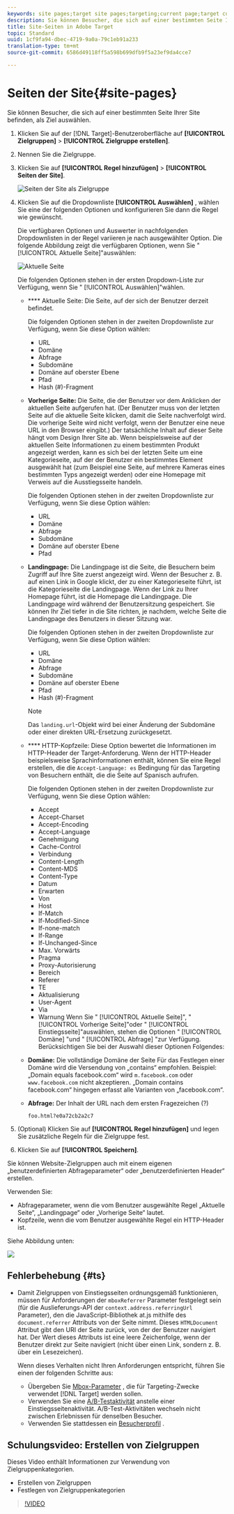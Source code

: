 ```yaml
---
keywords: site pages;target site pages;targeting;current page;target current page;previous page;target previous page;landing page;target landing page;http header
description: Sie können Besucher, die sich auf einer bestimmten Seite Ihrer Site befinden, als Ziel auswählen.
title: Site-Seiten in Adobe Target
topic: Standard
uuid: 1cf9fa94-dbec-4719-9a0a-79c1eb91a233
translation-type: tm+mt
source-git-commit: 6586d49118ff5a598b699dfb9f5a23ef9da4cce7

---
```



# Seiten der Site{#site-pages}

Sie können Besucher, die sich auf einer bestimmten Seite Ihrer Site befinden, als Ziel auswählen.

1. Klicken Sie auf der [!DNL Target]-Benutzeroberfläche auf **[!UICONTROL Zielgruppen]** &gt; **[!UICONTROL Zielgruppe erstellen]**.
1. Nennen Sie die Zielgruppe.
1. Klicken Sie auf **[!UICONTROL Regel hinzufügen]** &gt; **[!UICONTROL Seiten der Site]**.

   ![Seiten der Site als Zielgruppe](assets/target_site_pages.png)

1. Klicken Sie auf die Dropdownliste **[!UICONTROL Auswählen]** , wählen Sie eine der folgenden Optionen und konfigurieren Sie dann die Regel wie gewünscht.

   Die verfügbaren Optionen und Auswerter in nachfolgenden Dropdownlisten in der Regel variieren je nach ausgewählter Option. Die folgende Abbildung zeigt die verfügbaren Optionen, wenn Sie " [!UICONTROL Aktuelle Seite]"auswählen:

   ![Aktuelle Seite](/help/c-target/c-audiences/c-target-rules/assets/current-page.png)

   Die folgenden Optionen stehen in der ersten Dropdown-Liste zur Verfügung, wenn Sie " [!UICONTROL Auswählen]"wählen.

   * **** Aktuelle Seite: Die Seite, auf der sich der Benutzer derzeit befindet.

      Die folgenden Optionen stehen in der zweiten Dropdownliste zur Verfügung, wenn Sie diese Option wählen:

      * URL
      * Domäne
      * Abfrage
      * Subdomäne
      * Domäne auf oberster Ebene
      * Pfad
      * Hash (#)-Fragment
   * **Vorherige Seite:** Die Seite, die der Benutzer vor dem Anklicken der aktuellen Seite aufgerufen hat. (Der Benutzer muss von der letzten Seite auf die aktuelle Seite klicken, damit die Seite nachverfolgt wird. Die vorherige Seite wird nicht verfolgt, wenn der Benutzer eine neue URL in den Browser eingibt.) Der tatsächliche Inhalt auf dieser Seite hängt vom Design Ihrer Site ab. Wenn beispielsweise auf der aktuellen Seite Informationen zu einem bestimmten Produkt angezeigt werden, kann es sich bei der letzten Seite um eine Kategorieseite, auf der der Benutzer ein bestimmtes Element ausgewählt hat (zum Beispiel eine Seite, auf mehrere Kameras eines bestimmten Typs angezeigt werden) oder eine Homepage mit Verweis auf die Ausstiegsseite handeln.

      Die folgenden Optionen stehen in der zweiten Dropdownliste zur Verfügung, wenn Sie diese Option wählen:

      * URL
      * Domäne
      * Abfrage
      * Subdomäne
      * Domäne auf oberster Ebene
      * Pfad
   * **Landingpage:** Die Landingpage ist die Seite, die Besuchern beim Zugriff auf Ihre Site zuerst angezeigt wird. Wenn der Besucher z. B. auf einen Link in Google klickt, der zu einer Kategorieseite führt, ist die Kategorieseite die Landingpage. Wenn der Link zu Ihrer Homepage führt, ist die Homepage die Landingpage. Die Landingpage wird während der Benutzersitzung gespeichert. Sie können Ihr Ziel tiefer in die Site richten, je nachdem, welche Seite die Landingpage des Benutzers in dieser Sitzung war.

      Die folgenden Optionen stehen in der zweiten Dropdownliste zur Verfügung, wenn Sie diese Option wählen:

      * URL
      * Domäne
      * Abfrage
      * Subdomäne
      * Domäne auf oberster Ebene
      * Pfad
      * Hash (#)-Fragment
      >[!NOTE]
      >
      >Das `landing.url`-Objekt wird bei einer Änderung der Subdomäne oder einer direkten URL-Ersetzung zurückgesetzt.

   * **** HTTP-Kopfzeile: Diese Option bewertet die Informationen im HTTP-Header der Target-Anforderung. Wenn der HTTP-Header beispielsweise Sprachinformationen enthält, können Sie eine Regel erstellen, die die `Accept-Language: es` Bedingung für das Targeting von Besuchern enthält, die die Seite auf Spanisch aufrufen.

      Die folgenden Optionen stehen in der zweiten Dropdownliste zur Verfügung, wenn Sie diese Option wählen:

      * Accept
      * Accept-Charset
      * Accept-Encoding
      * Accept-Language
      * Genehmigung
      * Cache-Control
      * Verbindung
      * Content-Length
      * Content-MDS
      * Content-Type
      * Datum
      * Erwarten
      * Von
      * Host
      * If-Match
      * If-Modified-Since
      * If-none-match
      * If-Range
      * If-Unchanged-Since
      * Max. Vorwärts
      * Pragma
      * Proxy-Autorisierung
      * Bereich
      * Referer
      * TE
      * Aktualisierung
      * User-Agent
      * Via
      * Warnung
   Wenn Sie " [!UICONTROL Aktuelle Seite]", " [!UICONTROL Vorherige Seite]"oder " [!UICONTROL Einstiegsseite]"auswählen, stehen die Optionen " [!UICONTROL Domäne] "und " [!UICONTROL Abfrage] "zur Verfügung. Berücksichtigen Sie bei der Auswahl dieser Optionen Folgendes:

   * **Domäne:** Die vollständige Domäne der Seite Für das Festlegen einer Domäne wird die Versendung von „contains“ empfohlen. Beispiel: „Domain equals facebook.com“ wird `m.facebook.com` oder `www.facebook.com` nicht akzeptieren. „Domain contains facebook.com“ hingegen erfasst alle Varianten von „facebook.com“.
   * **Abfrage:** Der Inhalt der URL nach dem ersten Fragezeichen (?) 

      `foo.html?e0a72cb2a2c7`





1. (Optional) Klicken Sie auf **[!UICONTROL Regel hinzufügen]** und legen Sie zusätzliche Regeln für die Zielgruppe fest.
1. Klicken Sie auf **[!UICONTROL Speichern]**.

Sie können Website-Zielgruppen auch mit einem eigenen „benutzerdefinierten Abfrageparameter“ oder „benutzerdefinierten Header“ erstellen.

Verwenden Sie:

* Abfrageparameter, wenn die vom Benutzer ausgewählte Regel „Aktuelle Seite“, „Landingpage“ oder „Vorherige Seite“ lautet.
* Kopfzeile, wenn die vom Benutzer ausgewählte Regel ein HTTP-Header ist.

Siehe Abbildung unten:

![](assets/site_pages.png)

## Fehlerbehebung {#ts}

* Damit Zielgruppen von Einstiegsseiten ordnungsgemäß funktionieren, müssen für Anforderungen der `mboxReferrer` Parameter festgelegt sein (für die Auslieferungs-API der `context.address.referringUrl` Parameter), den die JavaScript-Bibliothek at.js mithilfe des `document.referrer` Attributs von der Seite nimmt. Dieses `HTMLDocument` Attribut gibt den URI der Seite zurück, von der der Benutzer navigiert hat. Der Wert dieses Attributs ist eine leere Zeichenfolge, wenn der Benutzer direkt zur Seite navigiert (nicht über einen Link, sondern z. B. über ein Lesezeichen).

   Wenn dieses Verhalten nicht Ihren Anforderungen entspricht, führen Sie einen der folgenden Schritte aus:

   * Übergeben Sie [Mbox-Parameter](/help/c-implementing-target/c-implementing-target-for-client-side-web/t-mbox-download/c-understanding-global-mbox/pass-parameters-to-global-mbox.md) , die für Targeting-Zwecke verwendet [!DNL Target] werden sollen.
   * Verwenden Sie eine [A/B-Testaktivität](/help/c-activities/t-test-ab/test-ab.md) anstelle einer Einstiegsseitenaktivität. A/B-Test-Aktivitäten wechseln nicht zwischen Erlebnissen für denselben Besucher.
   * Verwenden Sie stattdessen ein [Besucherprofil](/help/c-target/c-audiences/c-target-rules/visitor-profile.md) .

## Schulungsvideo: Erstellen von Zielgruppen

Dieses Video enthält Informationen zur Verwendung von Zielgruppenkategorien.

* Erstellen von Zielgruppen
* Festlegen von Zielgruppenkategorien

>[!VIDEO](https://video.tv.adobe.com/v/17392?captions=ger)

